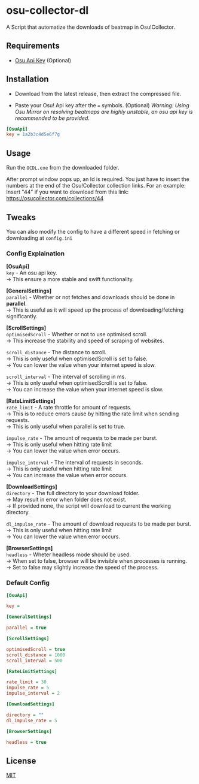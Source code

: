 # osu-collector-dl

A Script that automatize the downloads of beatmap in Osu!Collector.

## Requirements

- [Osu Api Key](https://old.ppy.sh/p/api) (Optional)

## Installation

- Download from the latest release, then extract the compressed file.

- Paste your Osu! Api key after the `=` symbols. (Optional)
_Warning: Using Osu Mirror on resolving beatmaps are highly unstable, an osu api key is recommended to be provided._

```ini
[OsuApi]
key = 1a2b3c4d5e6f7g
```

## Usage

Run the `OCDL.exe` from the downloaded folder.

After prompt window pops up, an Id is required. You just have to insert the numbers at the end of the Osu!Collector collection links.
For an example: Insert "44" if you want to download from this link: https://osucollector.com/collections/44

## Tweaks

You can also modify the config to have a different speed in fetching or downloading at `config.ini`

### Config Explaination

**[OsuApi]**\
`key` - An osu api key.\
-> This ensure a more stable and swift functionality.

**[GeneralSettings]**\
`parallel` - Whether or not fetches and downloads should be done in **parallel**. \
-> This is useful as it will speed up the process of downloading/fetching significantly.

**[ScrollSettings]**\
`optimisedScroll` - Whether or not to use optimised scroll.\
-> This increase the stability and speed of scraping of websites.

`scroll_distance` - The distance to scroll.\
-> This is only useful when optimisedScroll is set to false.\
-> You can lower the value when your internet speed is slow.

`scroll_interval` - The interval of scrolling in ms.\
-> This is only useful when optimisedScroll is set to false.\
-> You can increase the value when your internet speed is slow.

**[RateLimitSettings]**\
`rate_limit` - A rate throttle for amount of requests.\
-> This is to reduce errors cause by hitting the rate limit when sending requests.\
-> This is only useful when parallel is set to true.

`impulse_rate` - The amount of requests to be made per burst.\
-> This is only useful when hitting rate limit\
-> You can lower the value when error occurs.

`impulse_interval` - The interval of requests in seconds.\
-> This is only useful when hitting rate limit\
-> You can increase the value when error occurs.

**[DownloadSettings]**\
`directory` - The full directory to your download folder.\
-> May result in error when folder does not exist.\
-> If provided none, the script will download to current the working directory.

`dl_impulse_rate` - The amount of download requests to be made per burst.\
-> This is only useful when hitting rate limit\
-> You can lower the value when error occurs.

**[BrowserSettings]**\
`headless` - Wheter headless mode should be used.\
-> When set to false, browser will be invisible when processes is running.\
-> Set to false may slightly increase the speed of the process.

### Default Config
```ini
[OsuApi]

key = 

[GeneralSettings]

parallel = true

[ScrollSettings]

optimisedScroll = true
scroll_distance = 1000
scroll_interval = 500

[RateLimitSettings]

rate_limit = 30
impulse_rate = 5
impulse_interval = 2

[DownloadSettings]

directory = ""
dl_impulse_rate = 5

[BrowserSettings]

headless = true
```

## License

[MIT](https://choosealicense.com/licenses/mit/)
